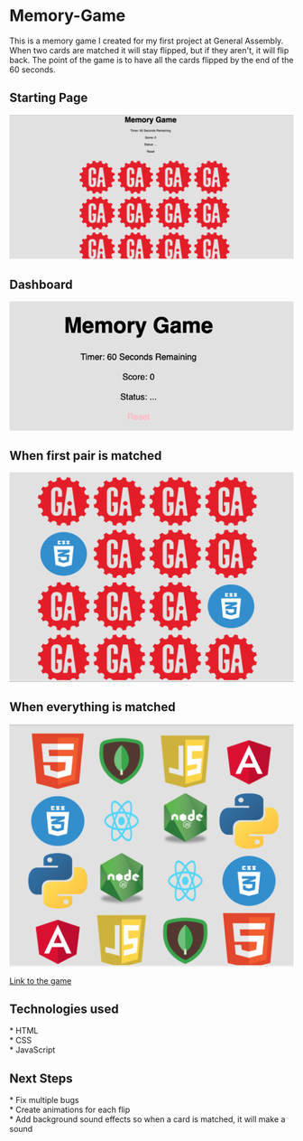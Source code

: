 # Memory-Game

This is a memory game I created for my first project at General Assembly. When two cards are matched it will stay flipped, but if they aren't, it will flip back. The point of the game is to have all the cards flipped by the end of the 60 seconds.

<h2>Starting Page</h2>

![Starting Page](assets/noFlips.png)

<h2>Dashboard</h2>

![Starting Page](assets/dashboard.png)


<h2>When first pair is matched</h2>

![Starting Page](assets/matched.png)


<h2>When everything is matched</h2>

![Starting Page](assets/flippedAll.png)

[Link to the game](https://jirehlau.github.io/Memory-Game/)

<h2>Technologies used</h2>
* HTML <br>
* CSS <br>
* JavaScript <br>

<h2>Next Steps</h2>
* Fix multiple bugs <br>
* Create animations for each flip <br>
* Add background sound effects so when a card is matched, it will make a sound
